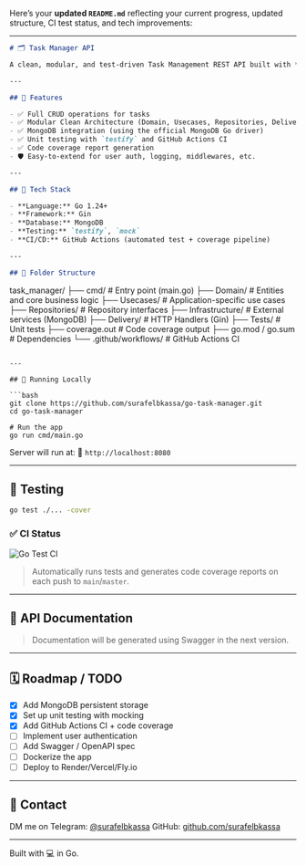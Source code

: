 Here’s your **updated `README.md`** reflecting your current progress, updated structure, CI test status, and tech improvements:

---

```markdown
# 🗂️ Task Manager API

A clean, modular, and test-driven Task Management REST API built with **Go** using the **Gin Framework**, following Clean Architecture principles.

---

## 🚀 Features

- ✅ Full CRUD operations for tasks
- ✅ Modular Clean Architecture (Domain, Usecases, Repositories, Delivery, Infrastructure)
- ✅ MongoDB integration (using the official MongoDB Go driver)
- ✅ Unit testing with `testify` and GitHub Actions CI
- ✅ Code coverage report generation
- 🛡️ Easy-to-extend for user auth, logging, middlewares, etc.

---

## 🧰 Tech Stack

- **Language:** Go 1.24+
- **Framework:** Gin
- **Database:** MongoDB
- **Testing:** `testify`, `mock`
- **CI/CD:** GitHub Actions (automated test + coverage pipeline)

---

## 📁 Folder Structure

```

task\_manager/
├── cmd/                # Entry point (main.go)
├── Domain/             # Entities and core business logic
├── Usecases/           # Application-specific use cases
├── Repositories/       # Repository interfaces
├── Infrastructure/     # External services (MongoDB)
├── Delivery/           # HTTP Handlers (Gin)
├── Tests/              # Unit tests
├── coverage.out        # Code coverage output
├── go.mod / go.sum     # Dependencies
└── .github/workflows/  # GitHub Actions CI

````

---

## 🧪 Running Locally

```bash
git clone https://github.com/surafelbkassa/go-task-manager.git
cd go-task-manager

# Run the app
go run cmd/main.go
````

Server will run at:
📍 `http://localhost:8080`

---

## 🔬 Testing

```bash
go test ./... -cover
```

### ✅ CI Status

![Go Test CI](https://github.com/surafelbkassa/go-task-manager/actions/workflows/go-test.yml/badge.svg)

> Automatically runs tests and generates code coverage reports on each push to `main`/`master`.

---

## 📖 API Documentation

> Documentation will be generated using Swagger in the next version.

---

## 🗓️ Roadmap / TODO

* [x] Add MongoDB persistent storage
* [x] Set up unit testing with mocking
* [x] Add GitHub Actions CI + code coverage
* [ ] Implement user authentication
* [ ] Add Swagger / OpenAPI spec
* [ ] Dockerize the app
* [ ] Deploy to Render/Vercel/Fly.io

---

## 📩 Contact

DM me on Telegram: [@surafelbkassa](https://t.me/surafelbkassa)
GitHub: [github.com/surafelbkassa](https://github.com/surafelbkassa)

---

Built with 💻 in Go.
